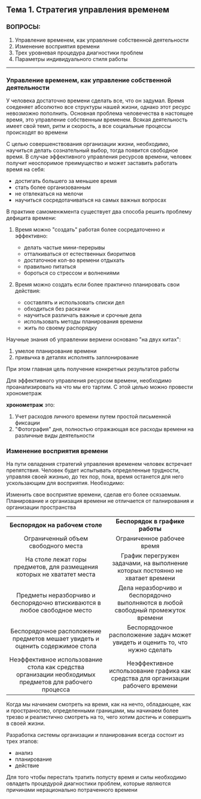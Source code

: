 ## Тема 1. Стратегия управления временем

### ВОПРОСЫ:
1. Управление временем, как управление собственной деятельности
2. Изменение восприятия времени
3. Трех уровневая процедура диагностики проблем
4. Параметры индивидуального стиля работы

---

### Управление временем, как управление собственной деятельности

У человека достаточно времени сделать все, что он задумал.
Время соеденяет абсолютно все структуры нашей жизни, однако
этот ресурс невозможно пополнить. Основная проблема человечества
в настоящее время, это управление собственным временем. Всякая 
деятельность имеет свой темп, ритм и скорость, а все социальные
процессы происходят во времени

С целью совершенствования организации жизни, необходимо, научиться
делать сознательный выбор, тогда появится свободное время. В случае
эффективного управления ресурсов времени, человек получит неоспоримое
преимущество и может заставить работать время на себя:

- достигать большего за меньшее время
- стать более организованным
- не отвлекаться на мелочи
- научиться сосредотачиваться на самых важных вопросах

В практике самоменжмента существует два способа решить проблему
дефицита времени:

1. Время можно "создать" работая более сосредаточенно и эффективно:

    - делать частые мини-перерывы
    - отталкиваться от естественных биоритмов
    - достаточное кол-во времени отдыхать
    - правильно питаться
    - бороться со стрессом и волнениями

2. Время можно создать если более практично планировать свои действия:

    - составлять и использовать списки дел
    - обходиться без раскачки
    - научиться различать важные и срочные дела
    - использовать методы планирования времени
    - жить по своему распорядку

Научные знания об управлении вермени основано "на двух китах":

1. умелое планирование времени
2. привычка в деталях исполнять заплонирование

При этом главная цель получение конкретных результатов работы

Для эффективного управления ресурсом времени, необходимо проанализировать
на что мы его тартим. С этой целью можно провести хронометраж

**хронометраж** это:

1. Учет расходов личного времени путем простой письменной фиксации
2. "Фотография" дня, полностью отражающая все расходы времени 
    на различные виды деятельности

### Изменение восприятия времени

На пути овладения стратегий управления временем человек встречает препятствия.
Человек будет испытывать определенные трудности, управляя своей жизнью, до тех пор,
пока, время останется для него ускользающим для восприятия. Необходимо:

Изменить свое восприятие времени, сделав его более осязаемым. Планирование и
организация времени не отличается от палнирования и организации пространства

<table>
    <tr>
        <td style="text-align:center"><b>Беспорядок на рабочем столе</b></td> 
        <td style="text-align:center"><b>Беспорядок в графике работы</b></td>
    </tr>
    <tr>
        <td style="text-align:center">Ограниченный объем свободного места</td> 
        <td style="text-align:center">Ограниченное рабочее время</td>
    </tr>
    <tr>
        <td style="text-align:center">На столе лежат горы предметов, для размещения которых не хвататет места</td> 
        <td style="text-align:center">График перегружен задачами, на выполнение которых постоянно не хватает времени</td>
    </tr>
    <tr>
        <td style="text-align:center">Предметы неразборчиво и беспорядочно втискиваются в любое свободное место</td> 
        <td style="text-align:center">Дела неразборчиво и беспорядочно выполняются в любой свободный промежуток времени</td>
    </tr>
    <tr>
        <td style="text-align:center">Беспорядочное расположение предметов мешает увидеть и оценить содержимое стола</td> 
        <td style="text-align:center">Беспорядочное расположение задач может увидеть и оценить то, что нужно сделать</td>
    </tr>
    <tr>
        <td style="text-align:center">Неэффективное использование стола как средства организации необходимых предметов для рабочего процесса</td> 
        <td style="text-align:center">Неэффективное использование графика как средства для организации рабочего времени</td>
    </tr>
    
</table>

Когда мы начинаем смотреть на время, как на нечто, обладающее, как и пространоство, определенными границами, мы начинаем более трезво и реалистично смотреть на то, чего хотим достичь и совершить в своей жизни.

Разработка системы организации и планирования всегда состоит из трех этапов:

- анализ
- планирование
- действие

Для того чтобы перестать тратить попусту время и силы необходимо овладеть процедурой диагностики проблем, которые являются причинами нерационально потраченного времени
